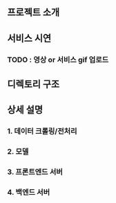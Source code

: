 ## 프로젝트 소개

## 서비스 시연

### TODO : 영상 or 서비스 gif 업로드

## 디렉토리 구조

## 상세 설명

### 1. 데이터 크롤링/전처리

### 2. 모델

### 3. 프론트엔드 서버

### 4. 백엔드 서버